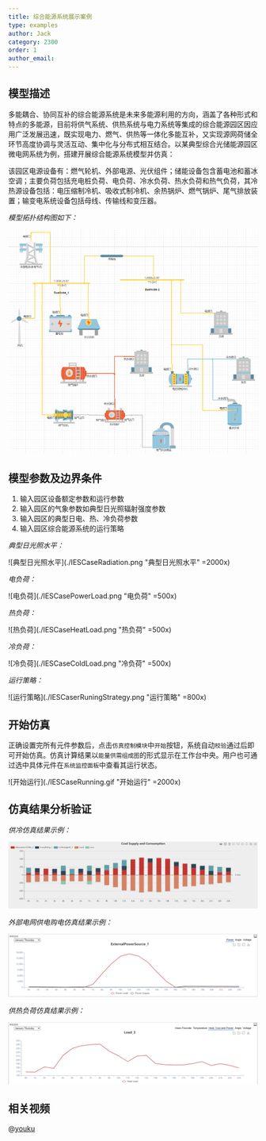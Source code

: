 ```yaml
---
title: 综合能源系统展示案例
type: examples
author: Jack
category: 2300
order: 1
author_email: 
---
```


## 模型描述

多能耦合、协同互补的综合能源系统是未来多能源利用的方向，涵盖了各种形式和特点的多能源，目前将供气系统、供热系统与电力系统等集成的综合能源园区因应用广泛发展迅速，既实现电力、燃气、供热等一体化多能互补，又实现源网荷储全环节高度协调与灵活互动、集中化与分布式相互结合。以某典型综合光储能源园区微电网系统为例，搭建开展综合能源系统模型并仿真：

该园区电源设备有：燃气轮机、外部电源、光伏组件；储能设备包含蓄电池和蓄冰空调；主要负荷包括充电桩负荷、电负荷、冷水负荷、热水负荷和热气负荷，其冷热源设备包括：电压缩制冷机、吸收式制冷机、余热锅炉、燃气锅炉、尾气排放装置；输变电系统设备包括母线、传输线和变压器。

*模型拓扑结构图如下：*

![拓扑结构图](./IESCase-Topology.png "拓扑结构图")


## 模型参数及边界条件

1. 输入园区设备额定参数和运行参数
2. 输入园区的气象参数如典型日光照辐射强度参数
3. 输入园区的典型日电、热、冷负荷参数
4. 输入园区综合能源系统的运行策略

*典型日光照水平：*

![典型日光照水平](./IESCaseRadiation.png "典型日光照水平" =2000x)

*电负荷：*

![电负荷](./IESCasePowerLoad.png "电负荷" =500x)

*热负荷：*

![热负荷](./IESCaseHeatLoad.png "热负荷" =500x)

*冷负荷：*

![冷负荷](./IESCaseColdLoad.png "冷负荷" =500x)

*运行策略：*

![运行策略](./IESCaserRuningStrategy.png "运行策略" =800x)

## 开始仿真

正确设置完所有元件参数后，点击`仿真控制模块`中`开始`按钮，系统自动`校验`通过后即可开始仿真。仿真计算结果以`能量供需组成图`的形式显示在工作台中央。用户也可通过选中具体元件在`系统监控面板`中查看其运行状态。

![开始运行](./IESCaseRunning.gif "开始运行" =2000x)

## 仿真结果分析验证

*供冷仿真结果示例：*

![供冷仿真结果](./IESCaseColdResult.png "供冷仿真结果")

*外部电网供电购电仿真结果示例：*

![外部电网供电购电仿真结果](./IESCaseExternalPowerResult.png "外部电网供电购电仿真结果")

*供热负荷仿真结果示例：*

![供热仿真结果](./IESCaseHeatLoadResult.png "供热仿真结果")


## 相关视频

@[youku](XNDY1MzIzNjE1Ng)